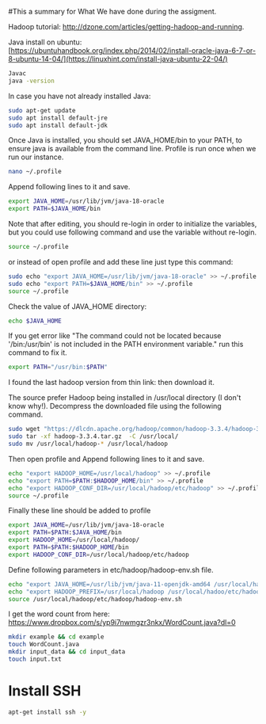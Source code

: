 #This a summary for What We have done during the assigment.

Hadoop tutorial: http://dzone.com/articles/getting-hadoop-and-running.

Java install on ubuntu: [https://ubuntuhandbook.org/index.php/2014/02/install-oracle-java-6-7-or-8-ubuntu-14-04/](https://linuxhint.com/install-java-ubuntu-22-04/)

```bash
Javac
java -version
```
In case you have not already installed Java:



```bash
sudo apt-get update
sudo apt install default-jre
sudo apt install default-jdk
```

Once Java is installed, you should set JAVA_HOME/bin to your PATH, to ensure java is available from the command line. Profile is run once when we run our instance.
```bash
nano ~/.profile  
```
Append following lines to it and save.

```bash
export JAVA_HOME=/usr/lib/jvm/java-18-oracle
export PATH=$JAVA_HOME/bin 
```


Note that after editing, you should re-login in order to initialize the variables, but you could use following command and use the variable without re-login.

```bash
source ~/.profile 
```

or instead of open profile and add these line just type this command: 

```bash
sudo echo "export JAVA_HOME=/usr/lib/jvm/java-18-oracle" >> ~/.profile
sudo echo "export PATH=$JAVA_HOME/bin" >> ~/.profile
source ~/.profile
```

Check the value of JAVA_HOME directory:

```bash
echo $JAVA_HOME
```

If you get error like "The command could not be located because '/bin:/usr/bin' is not included in the PATH environment variable." run this command to fix it.

```bash
export PATH="/usr/bin:$PATH"
```


I found the last hadoop version from thin link:  then download it.

The source prefer Hadoop being installed in /usr/local directory (I don't know why!). Decompress the downloaded file using the following command.

```bash
sudo wget "https://dlcdn.apache.org/hadoop/common/hadoop-3.3.4/hadoop-3.3.4.tar.gz"
sudo tar -xf hadoop-3.3.4.tar.gz  -C /usr/local/
sudo mv /usr/local/hadoop-* /usr/local/hadoop
```
Then open profile and Append following lines to it and save.

```bash
echo "export HADOOP_HOME=/usr/local/hadoop" >> ~/.profile
echo "export PATH=$PATH:$HADOOP_HOME/bin" >> ~/.profile
echo "export HADOOP_CONF_DIR=/usr/local/hadoop/etc/hadoop" >> ~/.profile
source ~/.profile
```

Finally these line should be added to profile
```bash
export JAVA_HOME=/usr/lib/jvm/java-18-oracle
export PATH=$PATH:$JAVA_HOME/bin 
export HADOOP_HOME=/usr/local/hadoop/
export PATH=$PATH:$HADOOP_HOME/bin
export HADOOP_CONF_DIR=/usr/local/hadoop/etc/hadoop
```

Define following parameters in etc/hadoop/hadoop-env.sh file.

```bash
echo "export JAVA_HOME=/usr/lib/jvm/java-11-openjdk-amd64 /usr/local/hadoop/etc/hadoop/hadoop-env.sh"
echo "export HADOOP_PREFIX=/usr/local/hadoop /usr/local/hadoo/etc/hadoop/hadoop-env.sh"
source /usr/local/hadoop/etc/hadoop/hadoop-env.sh
```


I get the word count from here: https://www.dropbox.com/s/yp9i7nwmgzr3nkx/WordCount.java?dl=0

```bash
mkdir example && cd example
touch WordCount.java
mkdir input_data && cd input_data
touch input.txt
```

# Install SSH

```bash
apt-get install ssh -y

```




